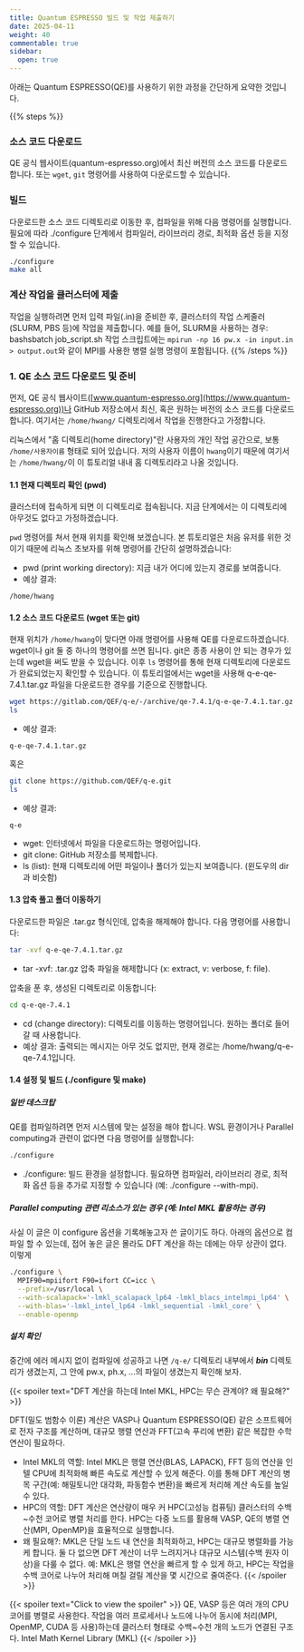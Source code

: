 ```yaml
---
title: Quantum ESPRESSO 빌드 및 작업 제출하기
date: 2025-04-11
weight: 40
commentable: true
sidebar:
  open: true
---
```


아래는 Quantum ESPRESSO(QE)를 사용하기 위한 과정을 간단하게 요약한 것입니다.



{{% steps %}}

### 소스 코드 다운로드

QE 공식 웹사이트(quantum-espresso.org)에서 최신 버전의 소스 코드를 다운로드합니다. 또는 `wget`, `git` 명령어를 사용하여 다운로드할 수 있습니다.

### 빌드

다운로드한 소스 코드 디렉토리로 이동한 후, 컴파일을 위해 다음 명령어를 실행합니다. 필요에 따라 ./configure 단계에서 컴파일러, 라이브러리 경로, 최적화 옵션 등을 지정할 수 있습니다.
```bash
./configure
make all
```

### 계산 작업을 클러스터에 제출

작업을 실행하려면 먼저 입력 파일(.in)을 준비한 후, 클러스터의 작업 스케줄러(SLURM, PBS 등)에 작업을 제출합니다. 예를 들어, SLURM을 사용하는 경우:
bashsbatch job_script.sh
작업 스크립트에는 `mpirun -np 16 pw.x -in input.in > output.out`와 같이 MPI를 사용한 병렬 실행 명령이 포함됩니다.
{{% /steps %}}


### 1. QE 소스 코드 다운로드 및 준비

먼저, QE 공식 웹사이트([www.quantum-espresso.org](https://www.quantum-espresso.org))나 GitHub 저장소에서 최신, 혹은 원하는 버전의 소스 코드를 다운로드합니다.
여기서는 `/home/hwang/` 디렉토리에서 작업을 진행한다고 가정합니다.

리눅스에서 "홈 디렉토리(home directory)"란 사용자의 개인 작업 공간으로, 보통 `/home/사용자이름` 형태로 되어 있습니다. 저의 사용자 이름이 `hwang`이기 때문에 여기서는 `/home/hwang/`이 이 튜토리얼 내내 홈 디렉토리라고 나올 것입니다.

#### 1.1 현재 디렉토리 확인 (pwd)

클러스터에 접속하게 되면 이 디렉토리로 접속됩니다. 지금 단계에서는 이 디렉토리에 아무것도 없다고 가정하겠습니다.

`pwd` 명령어를 쳐서 현재 위치를 확인해 보겠습니다. 본 튜토리얼은 처음 유저를 위한 것이기 때문에 리눅스 초보자를 위해 명령어를 간단히 설명하겠습니다:
- pwd (print working directory): 지금 내가 어디에 있는지 경로를 보여줍니다.
- 예상 결과:
```
/home/hwang
```

#### 1.2 소스 코드 다운로드 (wget 또는 git)

현재 위치가 `/home/hwang`이 맞다면 아래 명령어를 사용해 QE를 다운로드하겠습니다.  wget이나 git 둘 중 하나의 명령어를 쓰면 됩니다. git은 종종 사용이 안 되는 경우가 있는데 wget을 써도 받을 수 있습니다. 이후 `ls` 명령어를 통해 현재 디렉토리에 다운로드가 완료되었는지 확인할 수 있습니다. 이 튜토리얼에서는 wget을 사용해 q-e-qe-7.4.1.tar.gz 파일을 다운로드한 경우를 기준으로 진행합니다. 
```bash
wget https://gitlab.com/QEF/q-e/-/archive/qe-7.4.1/q-e-qe-7.4.1.tar.gz
ls
```
- 예상 결과:
```
q-e-qe-7.4.1.tar.gz
```
혹은
```bash
git clone https://github.com/QEF/q-e.git
ls
```
- 예상 결과:
```
q-e
```

- wget: 인터넷에서 파일을 다운로드하는 명령어입니다.
- git clone: GitHub 저장소를 복제합니다.
- ls (list): 현재 디렉토리에 어떤 파일이나 폴더가 있는지 보여줍니다. (윈도우의 dir과 비슷함)

#### 1.3 압축 풀고 폴더 이동하기
다운로드한 파일은 .tar.gz 형식인데, 압축을 해제해야 합니다. 다음 명령어를 사용합니다:
```bash
tar -xvf q-e-qe-7.4.1.tar.gz
```
- tar -xvf: .tar.gz 압축 파일을 해제합니다 (x: extract, v: verbose, f: file).

압축을 푼 후, 생성된 디렉토리로 이동합니다:

```bash
cd q-e-qe-7.4.1
```
- cd (change directory): 디렉토리를 이동하는 명령어입니다. 원하는 폴더로 들어갈 때 사용합니다.
- 예상 결과: 출력되는 메시지는 아무 것도 없지만, 현재 경로는 /home/hwang/q-e-qe-7.4.1입니다.

#### 1.4 설정 및 빌드 (./configure 및 make)
##### 일반 데스크탑
QE를 컴파일하려면 먼저 시스템에 맞는 설정을 해야 합니다. WSL 환경이거나 Parallel computing과 관련이 없다면 다음 명령어를 실행합니다:

```bash
./configure
```
- ./configure: 빌드 환경을 설정합니다. 필요하면 컴파일러, 라이브러리 경로, 최적화 옵션 등을 추가로 지정할 수 있습니다 (예: ./configure --with-mpi).

##### Parallel computing 관련 리소스가 있는 경우 (예: Intel MKL 활용하는 경우)
사실 이 글은 이 configure 옵션을 기록해놓고자 쓴 글이기도 하다. 아래의 옵션으로 컴파일 할 수 있는데, 접어 놓은 글은 몰라도 DFT 계산을 하는 데에는 아무 상관이 없다.
이렇게 


```bash
./configure \
  MPIF90=mpiifort F90=ifort CC=icc \
  --prefix=/usr/local \
  --with-scalapack='-lmkl_scalapack_lp64 -lmkl_blacs_intelmpi_lp64' \
  --with-blas='-lmkl_intel_lp64 -lmkl_sequential -lmkl_core' \
  --enable-openmp
```

##### 설치 확인
중간에 에러 메시지 없이 컴파일에 성공하고 나면 `/q-e/` 디렉토리 내부에서 ***bin*** 디렉토리가 생겼는지, 그 안에 pw.x, ph.x, ...의 파일이 생겼는지 확인해 보자.


{{< spoiler text="DFT 계산을 하는데 Intel MKL, HPC는 무슨 관계야? 왜 필요해?" >}}

DFT(밀도 범함수 이론) 계산은 VASP나 Quantum ESPRESSO(QE) 같은 소프트웨어로 전자 구조를 계산하며, 대규모 행렬 연산과 FFT(고속 푸리에 변환) 같은 복잡한 수학 연산이 필요하다.

- Intel MKL의 역할: Intel MKL은 행렬 연산(BLAS, LAPACK), FFT 등의 연산을 인텔 CPU에 최적화해 빠른 속도로 계산할 수 있게 해준다. 이를 통해 DFT 계산의 병목 구간(예: 해밀토니안 대각화, 파동함수 변환)을 빠르게 처리해 계산 속도를 높일 수 있다.
- HPC의 역할: DFT 계산은 연산량이 매우 커 HPC(고성능 컴퓨팅) 클러스터의 수백~수천 코어로 병렬 처리를 한다. HPC는 다중 노드를 활용해 VASP, QE의 병렬 연산(MPI, OpenMP)을 효율적으로 실행합니다.
- 왜 필요해?: MKL은 단일 노드 내 연산을 최적화하고, HPC는 대규모 병렬화를 가능케 합니다. 둘 다 없으면 DFT 계산이 너무 느려지거나 대규모 시스템(수백 원자 이상)을 다룰 수 없다. 예: MKL은 행렬 연산을 빠르게 할 수 있게 하고, HPC는 작업을 수백 코어로 나누어 처리해 며칠 걸릴 계산을 몇 시간으로 줄여준다.
{{< /spoiler >}}


{{< spoiler text="Click to view the spoiler" >}}
QE, VASP 등은 여러 개의 CPU 코어를 병렬로 사용한다.
작업을 여러 프로세서나 노드에 나누어 동시에 처리(MPI, OpenMP, CUDA 등 사용)하는데 클러스터 형태로 수백~수천 개의 노드가 연결된 구조다.
Intel Math Kernel Library (MKL)
{{< /spoiler >}}
